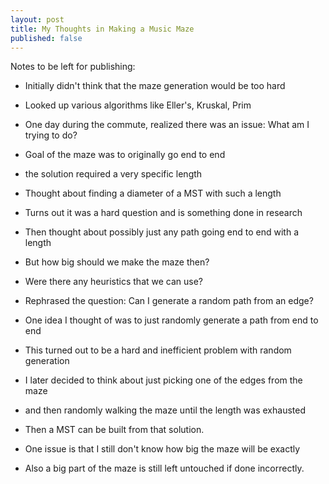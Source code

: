 ```yaml
---
layout: post
title: My Thoughts in Making a Music Maze
published: false
---
```


Notes to be left for publishing:

* Initially didn't think that the maze generation would be too hard
* Looked up various algorithms like Eller's, Kruskal, Prim
* One day during the commute, realized there was an issue: What am I trying to do?
* Goal of the maze was to originally go end to end
* the solution required a very specific length
* Thought about finding a diameter of a MST with such a length
* Turns out it was a hard question and is something done in research
* Then thought about possibly just any path going end to end with a length
* But how big should we make the maze then?
* Were there any heuristics that we can use?

* Rephrased the question: Can I generate a random path from an edge?
* One idea I thought of was to just randomly generate a path from end to end
* This turned out to be a hard and inefficient problem with random generation
* I later decided to think about just picking one of the edges from the maze
* and then randomly walking the maze until the length was exhausted
* Then a MST can be built from that solution.
* One issue is that I still don't know how big the maze will be exactly
* Also a big part of the maze is still left untouched if done incorrectly.

